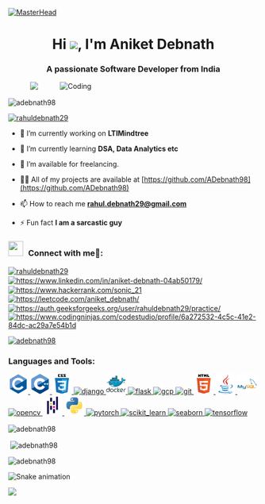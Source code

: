 [![MasterHead](https://user-images.githubusercontent.com/40365046/87854566-17dad380-c913-11ea-893c-5a5782dbc12b.gif)](https://ADebnath98.io)
<h1 align="center">Hi  <img src="https://media.giphy.com/media/hvRJCLFzcasrR4ia7z/giphy.gif" width="35">, I'm Aniket Debnath</h1>
<h3 align="center">A passionate Software Developer from India</h3>
<img align="right" alt="Coding" width="400" src="https://raw.githubusercontent.com/Adam-pw/Adam-pw/main/animation_500_kxa883sd.gif">

<p align="center">
	<a href="https://github.com/ADebnath98">
		<img src="https://readme-typing-svg.herokuapp.com?lines=Software+Engineer;Data+Structures+and+Algorithms;Freelancer;DS%20|%20AI%20|%20ML%20Enthusiastic;Always%20learning%20new%20things&center=true&width=380&height=45">
	</a>
</p>

<p align="left"> <img src="https://komarev.com/ghpvc/?username=adebnath98&label=Profile%20views&color=0e75b6&style=flat" alt="adebnath98" /> </p>

<p align="left"> <a href="https://twitter.com/rahuldebnath29" target="blank"><img src="https://img.shields.io/twitter/follow/rahuldebnath29?logo=twitter&style=for-the-badge" alt="rahuldebnath29" /></a> </p>

- 🔭 I’m currently working on **LTIMindtree**

- 🌱 I’m currently learning **DSA, Data Analytics etc**

- 🤝 I’m available for freelancing.

- 👨‍💻 All of my projects are available at [https://github.com/ADebnath98](https://github.com/ADebnath98)

- 📫 How to reach me **rahul.debnath29@gmail.com**

- ⚡ Fun fact **I am a sarcastic guy**


<h3 align="left"><img src="https://media.giphy.com/media/iY8CRBdQXODJSCERIr/giphy.gif" width="30" height="30" style="margin-right: 10px;">Connect with me🤝:</h3>
<p align="left">
<a href="https://twitter.com/rahuldebnath29" target="blank"><img align="center" src="https://raw.githubusercontent.com/rahuldkjain/github-profile-readme-generator/master/src/images/icons/Social/twitter.svg" alt="rahuldebnath29" height="30" width="40" /></a>
<a href="https://linkedin.com/in/https://www.linkedin.com/in/aniket-debnath-04ab50179/" target="blank"><img align="center" src="https://raw.githubusercontent.com/rahuldkjain/github-profile-readme-generator/master/src/images/icons/Social/linked-in-alt.svg" alt="https://www.linkedin.com/in/aniket-debnath-04ab50179/" height="30" width="40" /></a>
<a href="https://www.hackerrank.com/https://www.hackerrank.com/sonic_21" target="blank"><img align="center" src="https://raw.githubusercontent.com/rahuldkjain/github-profile-readme-generator/master/src/images/icons/Social/hackerrank.svg" alt="https://www.hackerrank.com/sonic_21" height="30" width="40" /></a>
<a href="https://www.leetcode.com/https://leetcode.com/aniket_debnath/" target="blank"><img align="center" src="https://raw.githubusercontent.com/rahuldkjain/github-profile-readme-generator/master/src/images/icons/Social/leet-code.svg" alt="https://leetcode.com/aniket_debnath/" height="30" width="40" /></a>
<a href="https://auth.geeksforgeeks.org/user/https://auth.geeksforgeeks.org/user/rahuldebnath29/practice/" target="blank"><img align="center" src="https://raw.githubusercontent.com/rahuldkjain/github-profile-readme-generator/master/src/images/icons/Social/geeks-for-geeks.svg" alt="https://auth.geeksforgeeks.org/user/rahuldebnath29/practice/" height="30" width="40" /></a>
<a href="https://www.codingninjas.com/codestudio/profile/6a272532-4c5c-41e2-84dc-ac29a7e54b1d" target="blank"><img align="center" src="https://s3-ap-southeast-1.amazonaws.com/codestudio.codingninjas.com/codestudio/assets/icons/codestudio-logo.svg" alt="https://www.codingninjas.com/codestudio/profile/6a272532-4c5c-41e2-84dc-ac29a7e54b1d" height="30" width="40" /></a>
</p>

<p align="left"> <a href="https://github.com/ryo-ma/github-profile-trophy"><img src="https://github-profile-trophy.vercel.app/?username=adebnath98" alt="adebnath98" /></a> </p>

<h3 align="left">Languages and Tools:</h3>
<p align="left"> <a href="https://www.cprogramming.com/" target="_blank" rel="noreferrer"> <img src="https://raw.githubusercontent.com/devicons/devicon/master/icons/c/c-original.svg" alt="c" width="40" height="40"/> </a> <a href="https://www.w3schools.com/cpp/" target="_blank" rel="noreferrer"> <img src="https://raw.githubusercontent.com/devicons/devicon/master/icons/cplusplus/cplusplus-original.svg" alt="cplusplus" width="40" height="40"/> </a> <a href="https://www.w3schools.com/css/" target="_blank" rel="noreferrer"> <img src="https://raw.githubusercontent.com/devicons/devicon/master/icons/css3/css3-original-wordmark.svg" alt="css3" width="40" height="40"/> </a> <a href="https://www.djangoproject.com/" target="_blank" rel="noreferrer"> <img src="https://cdn.worldvectorlogo.com/logos/django.svg" alt="django" width="40" height="40"/> </a> <a href="https://www.docker.com/" target="_blank" rel="noreferrer"> <img src="https://raw.githubusercontent.com/devicons/devicon/master/icons/docker/docker-original-wordmark.svg" alt="docker" width="40" height="40"/> </a> <a href="https://flask.palletsprojects.com/" target="_blank" rel="noreferrer"> <img src="https://www.vectorlogo.zone/logos/pocoo_flask/pocoo_flask-icon.svg" alt="flask" width="40" height="40"/> </a> <a href="https://cloud.google.com" target="_blank" rel="noreferrer"> <img src="https://www.vectorlogo.zone/logos/google_cloud/google_cloud-icon.svg" alt="gcp" width="40" height="40"/> </a> <a href="https://git-scm.com/" target="_blank" rel="noreferrer"> <img src="https://www.vectorlogo.zone/logos/git-scm/git-scm-icon.svg" alt="git" width="40" height="40"/> </a> <a href="https://www.w3.org/html/" target="_blank" rel="noreferrer"> <img src="https://raw.githubusercontent.com/devicons/devicon/master/icons/html5/html5-original-wordmark.svg" alt="html5" width="40" height="40"/> </a> <a href="https://www.java.com" target="_blank" rel="noreferrer"> <img src="https://raw.githubusercontent.com/devicons/devicon/master/icons/java/java-original.svg" alt="java" width="40" height="40"/> </a> <a href="https://www.mysql.com/" target="_blank" rel="noreferrer"> <img src="https://raw.githubusercontent.com/devicons/devicon/master/icons/mysql/mysql-original-wordmark.svg" alt="mysql" width="40" height="40"/> </a> <a href="https://opencv.org/" target="_blank" rel="noreferrer"> <img src="https://www.vectorlogo.zone/logos/opencv/opencv-icon.svg" alt="opencv" width="40" height="40"/> </a> <a href="https://pandas.pydata.org/" target="_blank" rel="noreferrer"> <img src="https://raw.githubusercontent.com/devicons/devicon/2ae2a900d2f041da66e950e4d48052658d850630/icons/pandas/pandas-original.svg" alt="pandas" width="40" height="40"/> </a> <a href="https://www.python.org" target="_blank" rel="noreferrer"> <img src="https://raw.githubusercontent.com/devicons/devicon/master/icons/python/python-original.svg" alt="python" width="40" height="40"/> </a> <a href="https://pytorch.org/" target="_blank" rel="noreferrer"> <img src="https://www.vectorlogo.zone/logos/pytorch/pytorch-icon.svg" alt="pytorch" width="40" height="40"/> </a> <a href="https://scikit-learn.org/" target="_blank" rel="noreferrer"> <img src="https://upload.wikimedia.org/wikipedia/commons/0/05/Scikit_learn_logo_small.svg" alt="scikit_learn" width="40" height="40"/> </a> <a href="https://seaborn.pydata.org/" target="_blank" rel="noreferrer"> <img src="https://seaborn.pydata.org/_images/logo-mark-lightbg.svg" alt="seaborn" width="40" height="40"/> </a> <a href="https://www.tensorflow.org" target="_blank" rel="noreferrer"> <img src="https://www.vectorlogo.zone/logos/tensorflow/tensorflow-icon.svg" alt="tensorflow" width="40" height="40"/> </a> </p>

<p><img align="center" src="https://github-readme-stats.vercel.app/api/top-langs?username=adebnath98&show_icons=true&locale=en&layout=compact" alt="adebnath98" /></p>

<p>&nbsp;<img align="center" src="https://github-readme-stats.vercel.app/api?username=adebnath98&show_icons=true&locale=en" alt="adebnath98" /></p>

<p><img align="center" src="https://github-readme-streak-stats.herokuapp.com/?user=adebnath98&" alt="adebnath98" /></p>

![Snake animation](https://github.com/adebnath98/adebnath98/blob/output/github-contribution-grid-snake.svg)
  
<p align="left">
  <img src="https://capsule-render.vercel.app/api?type=waving&color=gradient&height=100&section=footer"/>
</p>

